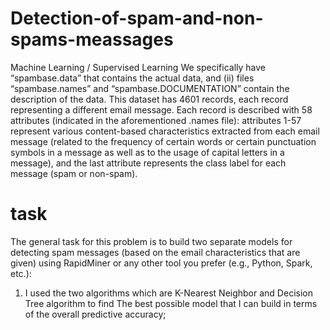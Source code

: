 # Detection-of-spam-and-non-spams-meassages
Machine Learning / Supervised Learning
We specifically have “spambase.data” that contains the actual data, and (ii) files “spambase.names” and “spambase.DOCUMENTATION” contain the description of the data. This dataset has 4601 records, each record representing a different email message. Each record is described with 58 attributes (indicated in the aforementioned .names file): attributes 1-57 represent various content-based characteristics extracted from each email message (related to the frequency of certain words or certain punctuation symbols in a message as well as to the usage of capital letters in a message), and the last attribute represents the class label for each message (spam or non-spam).
# task
 The general task for this problem is to build two separate models for detecting spam messages (based on the email characteristics that are given) using RapidMiner or any other tool you prefer (e.g., Python, Spark, etc.):
1. I used the two algorithms which are K-Nearest Neighbor and Decision Tree algorithm to find The best possible model that I can build in terms of the overall
predictive accuracy;
